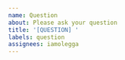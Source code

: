 ```yaml
---
name: Question
about: Please ask your question
title: '[QUESTION] '
labels: question
assignees: iamolegga
---
```

